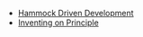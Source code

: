 * [Hammock Driven Development](https://www.youtube.com/watch?v=f84n5oFoZBc)
* [Inventing on Principle](https://vimeo.com/36579366)
